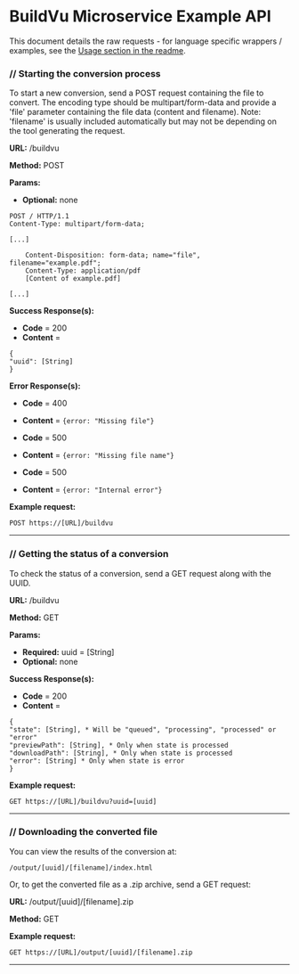 # BuildVu Microservice Example API #

This document details the raw requests - for language specific wrappers / examples, see the [Usage section in the readme](README.md).

### // Starting the conversion process ###

To start a new conversion, send a POST request containing the file to convert. The encoding type should be multipart/form-data and provide a 'file' parameter containing the file data (content and filename). Note: 'filename' is usually included automatically but may not be depending on the tool generating the request.

**URL:** /buildvu

**Method:** POST

**Params:**
* **Optional:** none

```
POST / HTTP/1.1
Content-Type: multipart/form-data;

[...]

    Content-Disposition: form-data; name="file", filename="example.pdf";
    Content-Type: application/pdf
    [Content of example.pdf]

[...]
```

**Success Response(s):**
* **Code** = 200
* **Content** = 

```
{
"uuid": [String]
} 
```

**Error Response(s):**
* **Code** = 400
* **Content** = ```{error: "Missing file"}```


* **Code** = 500
* **Content** = ```{error: "Missing file name"}```


* **Code** = 500
* **Content** = ```{error: "Internal error"}```

**Example request:**

```POST https://[URL]/buildvu```

___


### // Getting the status of a conversion ###

To check the status of a conversion, send a GET request along with the UUID.

**URL:** /buildvu

**Method:** GET

**Params:**
* **Required:** uuid = [String]
* **Optional:** none

**Success Response(s):**
* **Code** = 200
* **Content** = 

```
{
"state": [String], * Will be "queued", "processing", "processed" or "error"
"previewPath": [String], * Only when state is processed
"downloadPath": [String], * Only when state is processed
"error": [String] * Only when state is error
}
```

**Example request:**

```GET https://[URL]/buildvu?uuid=[uuid]```

___


### // Downloading the converted file ###

You can view the results of the conversion at:

```/output/[uuid]/[filename]/index.html```

Or, to get the converted file as a .zip archive, send a GET request:

**URL:** /output/[uuid]/[filename].zip

**Method:** GET

**Example request:**

```GET https://[URL]/output/[uuid]/[filename].zip```

___
